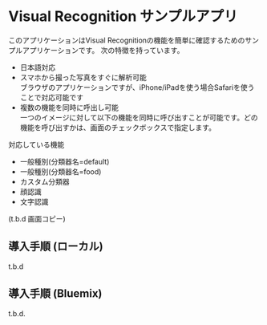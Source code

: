 # Visual Recognition サンプルアプリ 

このアプリケーションはVisual Recognitionの機能を簡単に確認するためのサンプルアプリケーションです。
次の特徴を持っています。

* 日本語対応
* スマホから撮った写真をすぐに解析可能  
ブラウザのアプリケーションですが、iPhone/iPadを使う場合Safariを使うことで対応可能です
* 複数の機能を同時に呼出し可能  
一つのイメージに対して以下の機能を同時に呼び出すことが可能です。どの機能を呼び出すかは、画面のチェックボックスで指定します。

対応している機能  

* 一般種別(分類器名=default)
* 一般種別(分類器名=food)
* カスタム分類器
* 顔認識
* 文字認識

(t.b.d 画面コピー)

## 導入手順 (ローカル)

t.b.d

## 導入手順 (Bluemix) 
 
t.b.d.  
